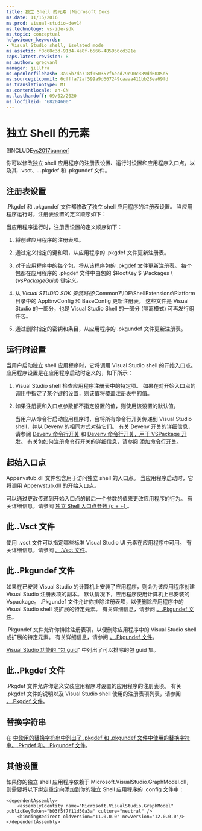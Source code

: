 ```yaml
---
title: 独立 Shell 的元素 |Microsoft Docs
ms.date: 11/15/2016
ms.prod: visual-studio-dev14
ms.technology: vs-ide-sdk
ms.topic: conceptual
helpviewer_keywords:
- Visual Studio shell, isolated mode
ms.assetid: f8d68c3d-9134-4a8f-b566-485956cd321e
caps.latest.revision: 8
ms.author: gregvanl
manager: jillfra
ms.openlocfilehash: 3a95b7da718f050357f6ecd79c90c389dd6085d5
ms.sourcegitcommit: 6cfffa72af599a9d667249caaaa411bb28ea69fd
ms.translationtype: MT
ms.contentlocale: zh-CN
ms.lasthandoff: 09/02/2020
ms.locfileid: "68204600"
---
```

# <a name="elements-of-the-isolated-shell"></a>独立 Shell 的元素
[!INCLUDE[vs2017banner](../includes/vs2017banner.md)]

你可以修改独立 shell 应用程序的注册表设置、运行时设置和应用程序入口点，以及其. .vsct、. .pkgdef 和 .pkgundef 文件。  
  
## <a name="registry-settings"></a>注册表设置  
 .Pkgdef 和 .pkgundef 文件都修改了独立 shell 应用程序的注册表设置。 当应用程序运行时，注册表设置的定义顺序如下：  
  
 当应用程序运行时，注册表设置的定义顺序如下：  
  
1. 将创建应用程序的注册表项。  
  
2. 通过定义指定的键和项，从应用程序的 .pkgdef 文件更新注册表。  
  
3. 对于应用程序中的每个包，将从该程序包的 .pkgdef 文件更新注册表。 每个包都在应用程序的 .pkgdef 文件中由包的 $RootKey $ \Packages \\ {*vsPackageGuid*} 键定义。  
  
4. 从 *Visual STUDIO SDK 安装路径*\Common7\IDE\ShellExtensions\Platform 目录中的 AppEnvConfig 和 BaseConfig 更新注册表。 这些文件是 Visual Studio 的一部分，也是 Visual Studio Shell 的一部分 (隔离模式) 可再发行组件包。  
  
5. 通过删除指定的密钥和条目，从应用程序的 .pkgundef 文件更新注册表。  
  
## <a name="run-time-settings"></a>运行时设置  
 当用户启动独立 shell 应用程序时，它将调用 Visual Studio shell 的开始入口点。 应用程序设置是在应用程序启动时定义的，如下所示：  
  
1. Visual Studio shell 检查应用程序注册表中的特定项。 如果在对开始入口点的调用中指定了某个键的设置，则该值将覆盖注册表中的值。  
  
2. 如果注册表和入口点参数都不指定设置的值，则使用该设置的默认值。  
  
   当用户从命令行启动应用程序时，会将所有命令行开关传递到 Visual Studio shell，并以 Devenv 的相同方式对待它们。 有关 Devenv 开关的详细信息，请参阅 [Devenv 命令行开关](../ide/reference/devenv-command-line-switches.md) 和 [Devenv 命令行开关，用于 VSPackage 开发](../extensibility/devenv-command-line-switches-for-vspackage-development.md)。 有关包如何注册命令行开关的详细信息，请参阅 [添加命令行开关](../extensibility/adding-command-line-switches.md)。  
  
## <a name="the-start-entry-point"></a>起始入口点  
 Appenvstub.dll 文件包含用于访问独立 shell 的入口点。 当应用程序启动时，它将调用 Appenvstub.dll 的开始入口点。  
  
 可以通过更改传递到开始入口点的最后一个参数的值来更改应用程序的行为。 有关详细信息，请参阅 [独立 Shell 入口点参数 (c + +) ](../extensibility/isolated-shell-entry-point-parameters-cpp.md)。  
  
## <a name="the-vsct-file"></a>此..Vsct 文件  
 使用 .vsct 文件可以指定哪些标准 Visual Studio UI 元素在应用程序中可用。 有关详细信息，请参阅 [。.Vsct 文件](../extensibility/modifying-the-isolated-shell-by-using-the-dot-vsct-file.md)。  
  
## <a name="the-pkgundef-file"></a>此..Pkgundef 文件  
 如果在已安装 Visual Studio 的计算机上安装了应用程序，则会为该应用程序创建 Visual Studio 注册表项的副本。 默认情况下，应用程序使用计算机上已安装的 Vspackage。 .Pkgundef 文件允许你排除注册表项，以便删除应用程序中的 Visual Studio shell 或扩展的特定元素。 有关详细信息，请参阅 [。.Pkgundef 文件](../extensibility/modifying-the-isolated-shell-by-using-the-dot-pkgundef-file.md)。  
  
 .Pkgundef 文件允许你排除注册表项，以便删除应用程序中的 Visual Studio shell 或扩展的特定元素。 有关详细信息，请参阅 [。.Pkgundef 文件](../extensibility/modifying-the-isolated-shell-by-using-the-dot-pkgundef-file.md)。  
  
 [Visual Studio 功能的 "包 guid](../extensibility/package-guids-of-visual-studio-features.md)" 中列出了可以排除的包 guid 集。  
  
## <a name="the-pkgdef-file"></a>此..Pkgdef 文件  
 .Pkgdef 文件允许你定义安装应用程序时设置的应用程序的注册表项。 有关 .pkgdef 文件的说明以及 Visual Studio shell 使用的注册表项列表，请参阅 [。.Pkgdef 文件](../extensibility/modifying-the-isolated-shell-by-using-the-dot-pkgdef-file.md)。  
  
## <a name="substitution-strings"></a>替换字符串  
 在 [中使用的替换字符串中列出了 .pkgdef 和 .pkgundef 文件中使用的替换字符串。.Pkgdef 和。.Pkgundef 文件](../extensibility/substitution-strings-used-in-dot-pkgdef-and-dot-pkgundef-files.md)。  
  
## <a name="other-settings"></a>其他设置  
 如果你的独立 shell 应用程序依赖于 Microsoft.VisualStudio.GraphModel.dll，则需要将以下绑定重定向添加到你的独立 Shell 应用程序的 .config 文件中：  
  
```  
<dependentAssembly>  
    <assemblyIdentity name="Microsoft.VisualStudio.GraphModel" publicKeyToken="b03f5f7f11d50a3a" culture="neutral" />  
    <bindingRedirect oldVersion="11.0.0.0" newVersion="12.0.0.0"/>  
</dependentAssembly>  
  
```
